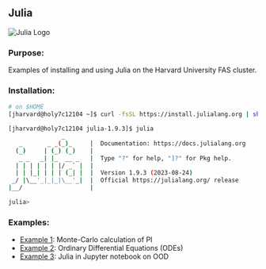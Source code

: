 ## Julia

![Julia Logo](Images/julia-logo.png)

### Purpose:

Examples of installing and using Julia on the Harvard University FAS cluster.

### Installation:

```bash
# on $HOME
[jharvard@holy7c12104 ~]$ curl -fsSL https://install.julialang.org | sh

[jharvard@holy7c12104 julia-1.9.3]$ julia
               _
   _       _ _(_)_     |  Documentation: https://docs.julialang.org
  (_)     | (_) (_)    |
   _ _   _| |_  __ _   |  Type "?" for help, "]?" for Pkg help.
  | | | | | | |/ _` |  |
  | | |_| | | | (_| |  |  Version 1.9.3 (2023-08-24)
 _/ |\__'_|_|_|\__'_|  |  Official https://julialang.org/ release
|__/                   |

julia>
```

### Examples:

* [Example 1](Example1): Monte-Carlo calculation of PI
* [Example 2](Example2): Ordinary Differential Equations (ODEs)
* [Example 3](Notebook.md): Julia in Jupyter notebook on OOD
